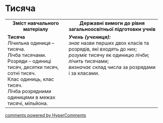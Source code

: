 <div id="hypercomments_widget" class="js-hypercomments-widget invisible"></div>

# Тисяча
<table>
  <tr>
    <td width="40%" align="center"><b>Зміст навчального матеріалу<b></td>
    <td width="60%" align="center"><b>Державні вимоги до рівня загальноосвітньої підготовки учнів</b></td>
  </tr>
  <tr>
    <td width="40%" style="vertical-align:top !important;"><b>Тисяча</b><br>
Лічильна одиниця – тисяча. <br>
Лічба тисячами.<br>
Розряди – одиниці тисяч, десятки тисяч, сотні тисяч. <br>
Клас одиниць, клас тисяч.<br> 
Лічба розрядними одиницями в межах тисячі, мільйона.<br></td>
    <td width="60%" style="vertical-align:top !important;"><i><b>Учень (учениця):</b></i><br>
<i>знає </i> назви перших двох класів та розрядів, які входять до них;<br>
<i>розуміє</i> тисячу як одиницю лічби;<br>
<i>лічить</i> тисячами; <br>
<i>визначає</i> склад числа за розрядами і за класами.<br></td>
  </tr>
</table>

<div class="js-hypercomments-container">
    <a href="http://hypercomments.com" class="hc-link" title="comments widget">comments powered by HyperComments</a>
</div>